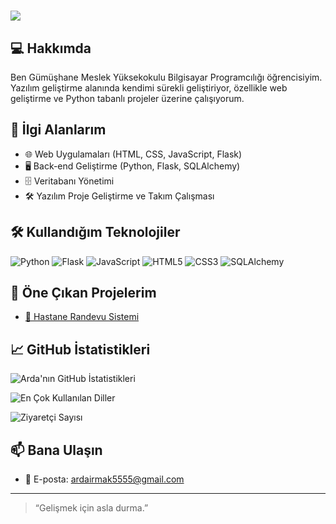 # <img src="https://readme-typing-svg.herokuapp.com/?lines=Merhaba,+ben+Arda+Irmak!;Yazılım+Geliştiricisi+ve+Web+Geliştiricisiyim&color=F7DF1E&size=20" />


## 💻 Hakkımda

Ben Gümüşhane Meslek Yüksekokulu Bilgisayar Programcılığı öğrencisiyim. Yazılım geliştirme alanında kendimi sürekli geliştiriyor, özellikle web geliştirme ve Python tabanlı projeler üzerine çalışıyorum.

## 🚀 İlgi Alanlarım

- 🌐 Web Uygulamaları (HTML, CSS, JavaScript, Flask)
- 🖥️ Back-end Geliştirme (Python, Flask, SQLAlchemy)
- 🗄️ Veritabanı Yönetimi
- 🛠️ Yazılım Proje Geliştirme ve Takım Çalışması

## 🛠️ Kullandığım Teknolojiler

![Python](https://img.shields.io/badge/Python-3776AB?style=for-the-badge&logo=python&logoColor=white)
![Flask](https://img.shields.io/badge/Flask-000000?style=for-the-badge&logo=flask&logoColor=white)
![JavaScript](https://img.shields.io/badge/JavaScript-F7DF1E?style=for-the-badge&logo=javascript&logoColor=black)
![HTML5](https://img.shields.io/badge/HTML5-E34F26?style=for-the-badge&logo=html5&logoColor=white)
![CSS3](https://img.shields.io/badge/CSS3-1572B6?style=for-the-badge&logo=css3&logoColor=white)
![SQLAlchemy](https://img.shields.io/badge/SQLAlchemy-4479A1?style=for-the-badge&logo=sqlalchemy&logoColor=white)

## 📌 Öne Çıkan Projelerim

- [🏥 Hastane Randevu Sistemi](https://github.com/Sperrex55/hastane-randevu)




## 📈 GitHub İstatistikleri

![Arda'nın GitHub İstatistikleri](https://github-readme-stats.vercel.app/api?username=Sperrex55&show_icons=true&theme=radical)

![En Çok Kullanılan Diller](https://github-readme-stats.vercel.app/api/top-langs/?username=Sperrex55&layout=compact&theme=radical)

![Ziyaretçi Sayısı](https://komarev.com/ghpvc/?username=Sperrex55&color=blue)

## 📫 Bana Ulaşın

- 📧 E-posta: ardairmak5555@gmail.com

---

> “Gelişmek için asla durma.”
